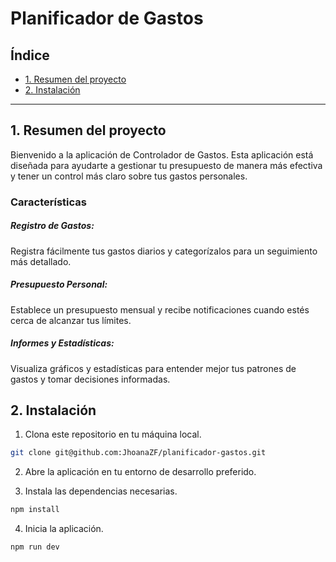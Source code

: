# Planificador de Gastos

## Índice

- [1. Resumen del proyecto](#2-resumen-del-proyecto)
- [2. Instalación](#2-instalacion)

---

## 1. Resumen del proyecto

Bienvenido a la aplicación de Controlador de Gastos. Esta aplicación está diseñada para ayudarte a gestionar tu presupuesto de manera más efectiva y tener un control más claro sobre tus gastos personales.

### Características

##### Registro de Gastos:

Registra fácilmente tus gastos diarios y categorízalos para un seguimiento más detallado.

##### Presupuesto Personal:

Establece un presupuesto mensual y recibe notificaciones cuando estés cerca de alcanzar tus límites.

##### Informes y Estadísticas:

Visualiza gráficos y estadísticas para entender mejor tus patrones de gastos y tomar decisiones informadas.

## 2. Instalación

1. Clona este repositorio en tu máquina local.

```sh
git clone git@github.com:JhoanaZF/planificador-gastos.git
```

2. Abre la aplicación en tu entorno de desarrollo preferido.

3. Instala las dependencias necesarias.

```sh
npm install

```

4. Inicia la aplicación.

```sh
npm run dev

```
